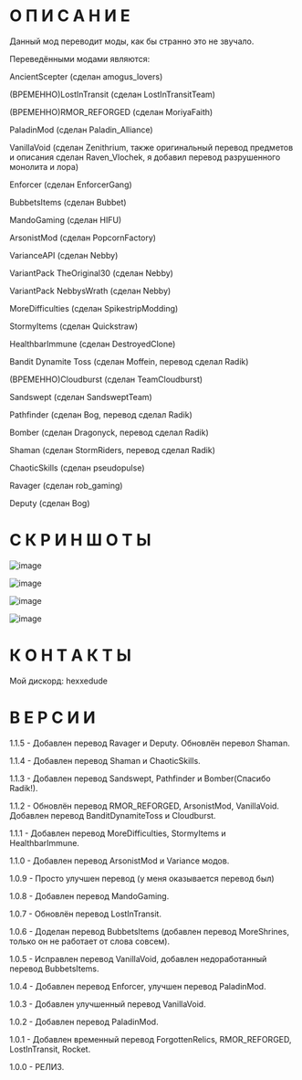 # О П И С А Н И Е

Данный мод переводит моды, как бы странно это не звучало.

Переведёнными модами являются:

AncientScepter (сделан amogus_lovers)

(ВРЕМЕННО)LostInTransit (сделан LostInTransitTeam)

(ВРЕМЕННО)RMOR_REFORGED (сделан MoriyaFaith)

PaladinMod (сделан Paladin_Alliance)

VanillaVoid (сделан Zenithrium, также оригинальный перевод предметов и описания сделан Raven_Vlochek, я добавил перевод разрушенного монолита и лора)

Enforcer (сделан EnforcerGang)

BubbetsItems (сделан Bubbet)

MandoGaming (сделан HIFU)

ArsonistMod (сделан PopcornFactory)

VarianceAPI (сделан Nebby)

VariantPack TheOriginal30 (сделан Nebby)

VariantPack NebbysWrath (сделан Nebby)

MoreDifficulties (сделан SpikestripModding)

StormyItems (сделан Quickstraw)

HealthbarImmune (сделан DestroyedClone)

Bandit Dynamite Toss (сделан Moffein, перевод сделал Radik) 

(ВРЕМЕННО)Cloudburst (сделан TeamCloudburst)

Sandswept (сделан SandsweptTeam)

Pathfinder (сделан Bog, перевод сделал Radik)

Bomber (сделан Dragonyck, перевод сделал Radik)

Shaman (сделан StormRiders, перевод сделал Radik)

ChaoticSkills (сделан pseudopulse)

Ravager (сделан rob_gaming)

Deputy (сделан Bog)

# С К Р И Н Ш О Т Ы

![image](https://github.com/HEXXEDUDE/RussiFUCKation/assets/122088385/9d62d6e5-6f71-4b0d-a3cb-9d28ac2e9009)

![image](https://github.com/HEXXEDUDE/RussiFUCKation/assets/122088385/b9c53e86-0bf2-467b-a3a5-29f2625863b1)

![image](https://github.com/HEXXEDUDE/RussiFUCKation/assets/122088385/fbf3992b-e450-470e-a362-df9dd7828f88)

![image](https://github.com/HEXXEDUDE/RussiFUCKation/assets/122088385/06a00b5f-50e7-4216-9ed1-0db7b77a33ef)


# К О Н Т А К Т Ы

Мой дискорд: hexxedude

# В Е Р С И И

1.1.5 - Добавлен перевод Ravager и Deputy. Обновлён перевол Shaman.

1.1.4 - Добавлен перевод Shaman и ChaoticSkills.

1.1.3 - Добавлен перевод Sandswept, Pathfinder и Bomber(Спасибо Radik!).

1.1.2 - Обновлён перевод RMOR_REFORGED, ArsonistMod, VanillaVoid. Добавлен перевод BanditDynamiteToss и Cloudburst.

1.1.1 - Добавлен перевод MoreDifficulties, StormyItems и HealthbarImmune.

1.1.0 - Добавлен перевод ArsonistMod и Variance модов.

1.0.9 - Просто улучшен перевод (у меня оказывается перевод был)

1.0.8 - Добавлен перевод MandoGaming.

1.0.7 - Обновлён перевод LostInTransit.

1.0.6 - Доделан перевод BubbetsItems (добавлен перевод MoreShrines, только он не работает от слова совсем).

1.0.5 - Исправлен перевод VanillaVoid, добавлен недоработанный перевод BubbetsItems.

1.0.4 - Добавлен перевод Enforcer, улучшен перевод PaladinMod.

1.0.3 - Добавлен улучшенный перевод VanillaVoid.

1.0.2 - Добавлен перевод PaladinMod.

1.0.1 - Добавлен временный перевод ForgottenRelics, RMOR_REFORGED, LostInTransit, Rocket.

1.0.0 - РЕЛИЗ.
